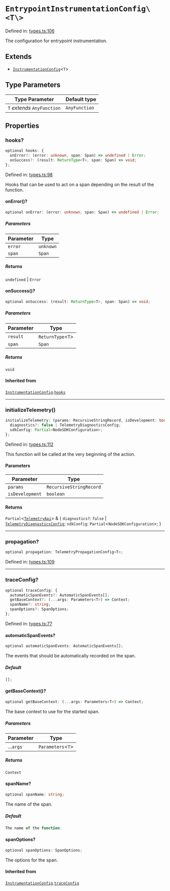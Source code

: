 # `EntrypointInstrumentationConfig\<T\>`

Defined in: [types.ts:106](https://github.com/adobe/commerce-integration-starter-kit/blob/d616b93af2f8c2e2024d489ade1c7b27c609acd4/packages/aio-sk-lib-telemetry/source/types.ts#L106)

The configuration for entrypoint instrumentation.

## Extends

- [`InstrumentationConfig`](InstrumentationConfig.md)\<`T`\>

## Type Parameters

| Type Parameter              | Default type  |
| --------------------------- | ------------- |
| `T` _extends_ `AnyFunction` | `AnyFunction` |

## Properties

### hooks?

```ts
optional hooks: {
  onError?: (error: unknown, span: Span) => undefined | Error;
  onSuccess?: (result: ReturnType<T>, span: Span) => void;
};
```

Defined in: [types.ts:98](https://github.com/adobe/commerce-integration-starter-kit/blob/d616b93af2f8c2e2024d489ade1c7b27c609acd4/packages/aio-sk-lib-telemetry/source/types.ts#L98)

Hooks that can be used to act on a span depending on the result of the function.

#### onError()?

```ts
optional onError: (error: unknown, span: Span) => undefined | Error;
```

##### Parameters

| Parameter | Type      |
| --------- | --------- |
| `error`   | `unknown` |
| `span`    | `Span`    |

##### Returns

`undefined` \| `Error`

#### onSuccess()?

```ts
optional onSuccess: (result: ReturnType<T>, span: Span) => void;
```

##### Parameters

| Parameter | Type                |
| --------- | ------------------- |
| `result`  | `ReturnType`\<`T`\> |
| `span`    | `Span`              |

##### Returns

`void`

#### Inherited from

[`InstrumentationConfig`](InstrumentationConfig.md).[`hooks`](InstrumentationConfig.md#hooks)

---

### initializeTelemetry()

```ts
initializeTelemetry: (params: RecursiveStringRecord, isDevelopment: boolean) => Partial<TelemetryApi> & {
  diagnostics?: false | TelemetryDiagnosticsConfig;
  sdkConfig: Partial<NodeSDKConfiguration>;
};
```

Defined in: [types.ts:112](https://github.com/adobe/commerce-integration-starter-kit/blob/d616b93af2f8c2e2024d489ade1c7b27c609acd4/packages/aio-sk-lib-telemetry/source/types.ts#L112)

This function will be called at the very beginning of the action.

#### Parameters

| Parameter       | Type                    |
| --------------- | ----------------------- |
| `params`        | `RecursiveStringRecord` |
| `isDevelopment` | `boolean`               |

#### Returns

`Partial`\<[`TelemetryApi`](TelemetryApi.md)\> & \{
`diagnostics?`: `false` \| [`TelemetryDiagnosticsConfig`](TelemetryDiagnosticsConfig.md);
`sdkConfig`: `Partial`\<`NodeSDKConfiguration`\>;
\}

---

### propagation?

```ts
optional propagation: TelemetryPropagationConfig<T>;
```

Defined in: [types.ts:109](https://github.com/adobe/commerce-integration-starter-kit/blob/d616b93af2f8c2e2024d489ade1c7b27c609acd4/packages/aio-sk-lib-telemetry/source/types.ts#L109)

---

### traceConfig?

```ts
optional traceConfig: {
  automaticSpanEvents?: AutomaticSpanEvents[];
  getBaseContext?: (...args: Parameters<T>) => Context;
  spanName?: string;
  spanOptions?: SpanOptions;
};
```

Defined in: [types.ts:77](https://github.com/adobe/commerce-integration-starter-kit/blob/d616b93af2f8c2e2024d489ade1c7b27c609acd4/packages/aio-sk-lib-telemetry/source/types.ts#L77)

#### automaticSpanEvents?

```ts
optional automaticSpanEvents: AutomaticSpanEvents[];
```

The events that should be automatically recorded on the span.

##### Default

```ts
[];
```

#### getBaseContext()?

```ts
optional getBaseContext: (...args: Parameters<T>) => Context;
```

The base context to use for the started span.

##### Parameters

| Parameter | Type                |
| --------- | ------------------- |
| ...`args` | `Parameters`\<`T`\> |

##### Returns

`Context`

#### spanName?

```ts
optional spanName: string;
```

The name of the span.

##### Default

```ts
The name of the function.
```

#### spanOptions?

```ts
optional spanOptions: SpanOptions;
```

The options for the span.

#### Inherited from

[`InstrumentationConfig`](InstrumentationConfig.md).[`traceConfig`](InstrumentationConfig.md#traceconfig)
